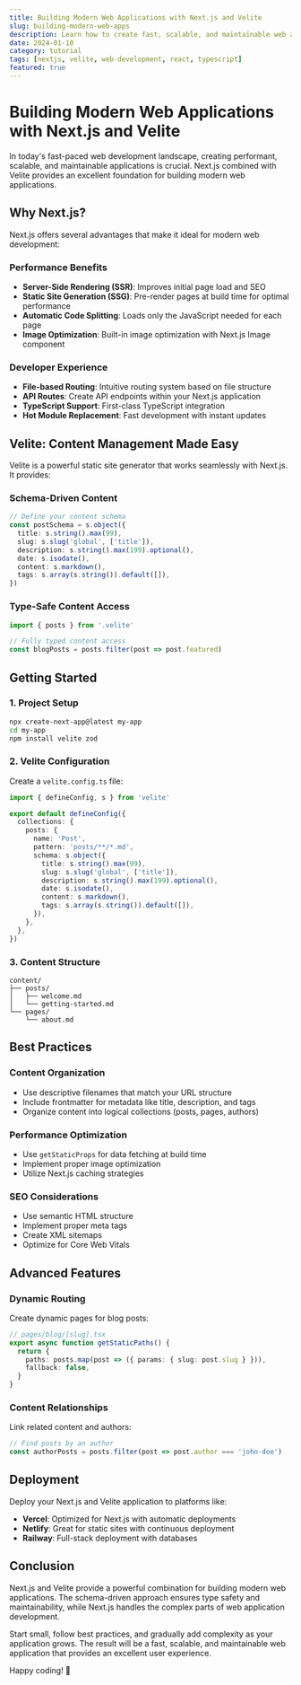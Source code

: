 ```yaml
---
title: Building Modern Web Applications with Next.js and Velite
slug: building-modern-web-apps
description: Learn how to create fast, scalable, and maintainable web applications using Next.js and Velite for content management
date: 2024-01-10
category: tutorial
tags: [nextjs, velite, web-development, react, typescript]
featured: true
---
```


# Building Modern Web Applications with Next.js and Velite

In today's fast-paced web development landscape, creating performant, scalable, and maintainable applications is crucial. Next.js combined with Velite provides an excellent foundation for building modern web applications.

## Why Next.js?

Next.js offers several advantages that make it ideal for modern web development:

### Performance Benefits

- **Server-Side Rendering (SSR)**: Improves initial page load and SEO
- **Static Site Generation (SSG)**: Pre-render pages at build time for optimal performance
- **Automatic Code Splitting**: Loads only the JavaScript needed for each page
- **Image Optimization**: Built-in image optimization with Next.js Image component

### Developer Experience

- **File-based Routing**: Intuitive routing system based on file structure
- **API Routes**: Create API endpoints within your Next.js application
- **TypeScript Support**: First-class TypeScript integration
- **Hot Module Replacement**: Fast development with instant updates

## Velite: Content Management Made Easy

Velite is a powerful static site generator that works seamlessly with Next.js. It provides:

### Schema-Driven Content

```typescript
// Define your content schema
const postSchema = s.object({
  title: s.string().max(99),
  slug: s.slug('global', ['title']),
  description: s.string().max(199).optional(),
  date: s.isodate(),
  content: s.markdown(),
  tags: s.array(s.string()).default([]),
})
```

### Type-Safe Content Access

```typescript
import { posts } from '.velite'

// Fully typed content access
const blogPosts = posts.filter(post => post.featured)
```

## Getting Started

### 1. Project Setup

```bash
npx create-next-app@latest my-app
cd my-app
npm install velite zod
```

### 2. Velite Configuration

Create a `velite.config.ts` file:

```typescript
import { defineConfig, s } from 'velite'

export default defineConfig({
  collections: {
    posts: {
      name: 'Post',
      pattern: 'posts/**/*.md',
      schema: s.object({
        title: s.string().max(99),
        slug: s.slug('global', ['title']),
        description: s.string().max(199).optional(),
        date: s.isodate(),
        content: s.markdown(),
        tags: s.array(s.string()).default([]),
      }),
    },
  },
})
```

### 3. Content Structure

```
content/
├── posts/
│   ├── welcome.md
│   └── getting-started.md
└── pages/
    └── about.md
```

## Best Practices

### Content Organization

- Use descriptive filenames that match your URL structure
- Include frontmatter for metadata like title, description, and tags
- Organize content into logical collections (posts, pages, authors)

### Performance Optimization

- Use `getStaticProps` for data fetching at build time
- Implement proper image optimization
- Utilize Next.js caching strategies

### SEO Considerations

- Use semantic HTML structure
- Implement proper meta tags
- Create XML sitemaps
- Optimize for Core Web Vitals

## Advanced Features

### Dynamic Routing

Create dynamic pages for blog posts:

```typescript
// pages/blog/[slug].tsx
export async function getStaticPaths() {
  return {
    paths: posts.map(post => ({ params: { slug: post.slug } })),
    fallback: false,
  }
}
```

### Content Relationships

Link related content and authors:

```typescript
// Find posts by an author
const authorPosts = posts.filter(post => post.author === 'john-doe')
```

## Deployment

Deploy your Next.js and Velite application to platforms like:

- **Vercel**: Optimized for Next.js with automatic deployments
- **Netlify**: Great for static sites with continuous deployment
- **Railway**: Full-stack deployment with databases

## Conclusion

Next.js and Velite provide a powerful combination for building modern web applications. The schema-driven approach ensures type safety and maintainability, while Next.js handles the complex parts of web application development.

Start small, follow best practices, and gradually add complexity as your application grows. The result will be a fast, scalable, and maintainable web application that provides an excellent user experience.

Happy coding! 🚀


